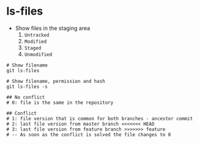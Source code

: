 # ls-files

- Show files in the staging area
  1. `Untracked`
  1. `Modified`
  1. `Staged`
  1. `Unmodified`

```shell
# Show filename
git ls-files

# Show filename, permission and hash
git ls-files -s

## No conflict
# 0: file is the same in the repository

## Conflict
# 1: file version that is common for both branches - ancestor commit
# 2: last file version from master branch <<<<<<< HEAD
# 3: last file version from feature branch >>>>>>> feature
# -- As soon as the conflict is solved the file changes to 0
```
